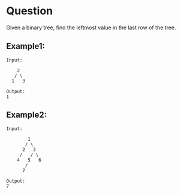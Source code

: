 # Question
Given a binary tree, find the leftmost value in the last row of the tree.

## Example1:
```
Input:

    2
   / \
  1   3

Output:
1
```
## Example2:
```
Input:

        1
       / \
      2   3
     /   / \
    4   5   6
       /
      7

Output:
7
```

